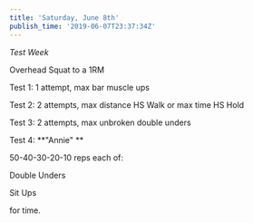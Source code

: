 ```yaml
---
title: 'Saturday, June 8th'
publish_time: '2019-06-07T23:37:34Z'
---
```


*Test Week*

Overhead Squat to a 1RM

Test 1: 1 attempt, max bar muscle ups

Test 2: 2 attempts, max distance HS Walk or max time HS Hold

Test 3: 2 attempts, max unbroken double unders

Test 4: **"Annie" **

50-40-30-20-10 reps each of:

Double Unders

Sit Ups

for time.
